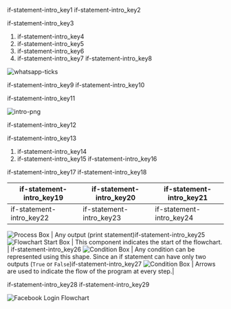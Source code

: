 if-statement-intro_key1
if-statement-intro_key2


if-statement-intro_key3
1. if-statement-intro_key4
2. if-statement-intro_key5
3. if-statement-intro_key6
4. if-statement-intro_key7
if-statement-intro_key8


![whatsapp-ticks](assets/theory_images/if-statement-intro_whatsapp-blue-grey-ticks.jpg)


if-statement-intro_key9
if-statement-intro_key10


if-statement-intro_key11


![intro-png](assets/theory_images/if-statement-intro_flowchart1.png)

if-statement-intro_key12


if-statement-intro_key13


1. if-statement-intro_key14
2. if-statement-intro_key15
if-statement-intro_key16


if-statement-intro_key17
if-statement-intro_key18


|if-statement-intro_key19|if-statement-intro_key20|if-statement-intro_key21|
|-----------|-----------|-----------|
|if-statement-intro_key22|if-statement-intro_key23|if-statement-intro_key24|

![Process Box](assets/theory_images/if-statement-intro_flowchart-process.png)       	| Any output (print statement)if-statement-intro_key25
![Flowchart Start Box](assets/theory_images/if-statement-intro_flowchart-start.png)     | This component indicates the start of the flowchart.    |
if-statement-intro_key26
![Condition Box](assets/theory_images/if-statement-intro_flowchart-if-box.png)      	| Any condition can be represented using this shape. Since an if statement can have only two outputs (`True` or `False`)if-statement-intro_key27
![Condition Box](assets/theory_images/if-statement-intro_flowchart-arrow.png)           | Arrows are used to indicate the flow of the program at every step.|

if-statement-intro_key28
if-statement-intro_key29


![Facebook Login Flowchart](assets/theory_images/if-statement-intro_fb-login-flowchart.png)